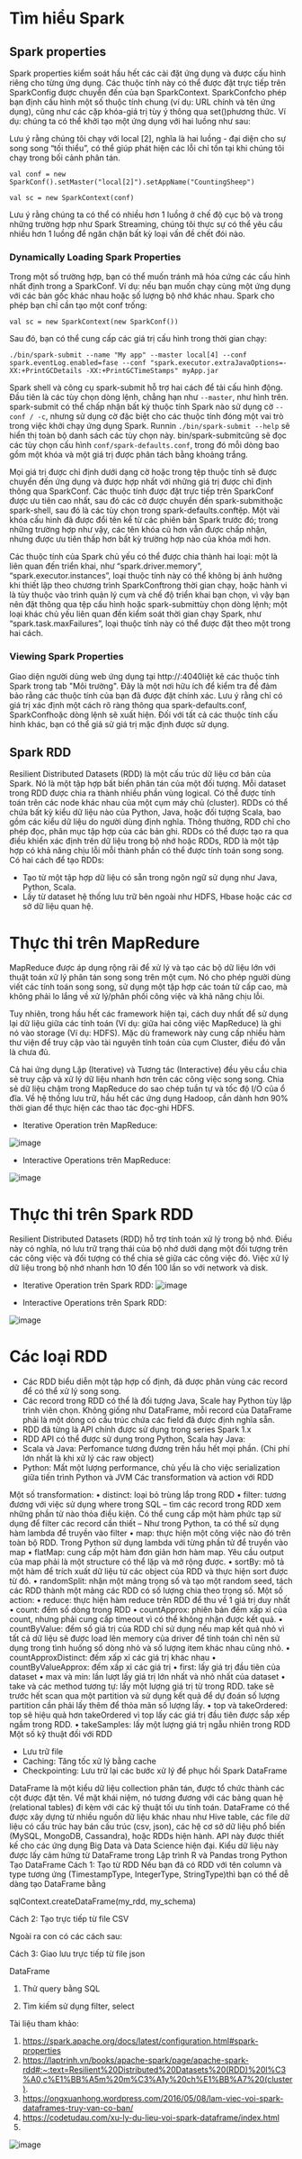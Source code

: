 # Tìm hiểu Spark

## Spark properties 
Spark properties kiểm soát hầu hết các cài đặt ứng dụng và được cấu hình riêng cho từng ứng dụng. Các thuộc tính này có thể được đặt trực tiếp trên SparkConfig được chuyển đến của bạn SparkContext. SparkConfcho phép bạn định cấu hình một số thuộc tính chung (ví dụ: URL chính và tên ứng dụng), cũng như các cặp khóa-giá trị tùy ý thông qua set()phương thức. Ví dụ: chúng ta có thể khởi tạo một ứng dụng với hai luồng như sau:

Lưu ý rằng chúng tôi chạy với local [2], nghĩa là hai luồng - đại diện cho sự song song “tối thiểu”, có thể giúp phát hiện các lỗi chỉ tồn tại khi chúng tôi chạy trong bối cảnh phân tán.

`val conf = new SparkConf().setMaster("local[2]").setAppName("CountingSheep")`

`val sc = new SparkContext(conf)`

Lưu ý rằng chúng ta có thể có nhiều hơn 1 luồng ở chế độ cục bộ và trong những trường hợp như Spark Streaming, chúng tôi thực sự có thể yêu cầu nhiều hơn 1 luồng để ngăn chặn bất kỳ loại vấn đề chết đói nào.

### Dynamically Loading Spark Properties

Trong một số trường hợp, bạn có thể muốn tránh mã hóa cứng các cấu hình nhất định trong a SparkConf. Ví dụ: nếu bạn muốn chạy cùng một ứng dụng với các bản gốc khác nhau hoặc số lượng bộ nhớ khác nhau. Spark cho phép bạn chỉ cần tạo một conf trống:

`val sc = new SparkContext(new SparkConf())`

Sau đó, bạn có thể cung cấp các giá trị cấu hình trong thời gian chạy:

`./bin/spark-submit --name "My app" --master local[4] --conf spark.eventLog.enabled=fase --conf "spark.executor.extraJavaOptions=-XX:+PrintGCDetails -XX:+PrintGCTimeStamps" myApp.jar`

Spark shell và công cụ spark-submit hỗ trợ hai cách để tải cấu hình động. Đầu tiên là các tùy chọn dòng lệnh, chẳng hạn như `--master`, như hình trên. spark-submit có thể chấp nhận bất kỳ thuộc tính Spark nào sử dụng cờ `--conf / -c`, nhưng sử dụng cờ đặc biệt cho các thuộc tính đóng một vai trò trong việc khởi chạy ứng dụng Spark. Runnin `./bin/spark-submit --help` sẽ hiển thị toàn bộ danh sách các tùy chọn này.
bin/spark-submitcũng sẽ đọc các tùy chọn cấu hình `conf/spark-defaults.conf`, trong đó mỗi dòng bao gồm một khóa và một giá trị được phân tách bằng khoảng trắng.

Mọi giá trị được chỉ định dưới dạng cờ hoặc trong tệp thuộc tính sẽ được chuyển đến ứng dụng và được hợp nhất với những giá trị được chỉ định thông qua SparkConf. Các thuộc tính được đặt trực tiếp trên SparkConf được ưu tiên cao nhất, sau đó các cờ được chuyển đến spark-submithoặc spark-shell, sau đó là các tùy chọn trong spark-defaults.conftệp. Một vài khóa cấu hình đã được đổi tên kể từ các phiên bản Spark trước đó; trong những trường hợp như vậy, các tên khóa cũ hơn vẫn được chấp nhận, nhưng được ưu tiên thấp hơn bất kỳ trường hợp nào của khóa mới hơn.

Các thuộc tính của Spark chủ yếu có thể được chia thành hai loại: một là liên quan đến triển khai, như “spark.driver.memory”, “spark.executor.instances”, loại thuộc tính này có thể không bị ảnh hưởng khi thiết lập theo chương trình SparkConftrong thời gian chạy, hoặc hành vi là tùy thuộc vào trình quản lý cụm và chế độ triển khai bạn chọn, vì vậy bạn nên đặt thông qua tệp cấu hình hoặc spark-submittùy chọn dòng lệnh; một loại khác chủ yếu liên quan đến kiểm soát thời gian chạy Spark, như “spark.task.maxFailures”, loại thuộc tính này có thể được đặt theo một trong hai cách.

### Viewing Spark Properties

Giao diện người dùng web ứng dụng tại http://<driver>:4040liệt kê các thuộc tính Spark trong tab "Môi trường". Đây là một nơi hữu ích để kiểm tra để đảm bảo rằng các thuộc tính của bạn đã được đặt chính xác. Lưu ý rằng chỉ có giá trị xác định một cách rõ ràng thông qua spark-defaults.conf, SparkConfhoặc dòng lệnh sẽ xuất hiện. Đối với tất cả các thuộc tính cấu hình khác, bạn có thể giả sử giá trị mặc định được sử dụng.
## Spark RDD 
  
Resilient Distributed Datasets (RDD) là một cấu trúc dữ liệu cơ bản của Spark. Nó là một tập hợp bất biến phân tán của một đối tượng. Mỗi dataset trong RDD được chia ra thành nhiều phần vùng logical. Có thể được tính toán trên các node khác nhau của một cụm máy chủ (cluster).
RDDs có thể chứa bất kỳ kiểu dữ liệu nào của Python, Java, hoặc đối tượng Scala, bao gồm các kiểu dữ liệu do người dùng định nghĩa. Thông thường, RDD chỉ cho phép đọc, phân mục tập hợp của các bản ghi. RDDs có thể được tạo ra qua điều khiển xác định trên dữ liệu trong bộ nhớ hoặc RDDs, RDD là một tập hợp có khả năng chịu lỗi mỗi thành phần có thể được tính toán song song.
Có hai cách để tạo RDDs:

*	Tạo từ một tập hợp dữ liệu có sẵn trong ngôn ngữ sử dụng như Java, Python, Scala.
*	Lấy từ dataset hệ thống lưu trữ bên ngoài như HDFS, Hbase hoặc các cơ sở dữ liệu quan hệ.

# Thực thi trên MapRedure

MapReduce được áp dụng rộng rãi để xử lý và tạo các bộ dữ liệu lớn với thuật toán xử lý phân tán song song trên một cụm. Nó cho phép người dùng viết các tính toán song song, sử dụng một tập hợp các toán tử cấp cao, mà không phải lo lắng về xử lý/phân phối công việc và khả năng chịu lỗi.

Tuy nhiên, trong hầu hết các framework hiện tại, cách duy nhất để sử dụng lại dữ liệu giữa các tính toán (Ví dụ: giữa hai công việc MapReduce) là ghi nó vào storage (Ví dụ: HDFS). Mặc dù framework này cung cấp nhiều hàm thư viện để truy cập vào tài nguyên tính toán của cụm Cluster, điều đó vẫn là chưa đủ.

Cả hai ứng dụng Lặp (Iterative) và Tương tác (Interactive) đều yêu cầu chia sẻ truy cập và xử lý dữ liệu nhanh hơn trên các công việc song song. Chia sẻ dữ liệu chậm trong MapReduce do sao chép tuần tự và tốc độ I/O của ổ đĩa. Về hệ thống lưu trữ, hầu hết các ứng dụng Hadoop, cần dành hơn 90% thời gian để thực hiện các thao tác đọc-ghi HDFS.

- Iterative Operation trên MapReduce:

 ![image](https://user-images.githubusercontent.com/70879168/109533175-852b2580-7aec-11eb-9a2c-428626b689b0.png)

- Interactive Operations trên MapReduce:

 ![image](https://user-images.githubusercontent.com/70879168/109533202-8d836080-7aec-11eb-8df6-2e223a7c68cc.png)
 
# Thực thi trên Spark RDD
Resilient Distributed Datasets (RDD) hỗ trợ tính toán xử lý trong bộ nhớ. Điều này có nghĩa, nó lưu trữ trạng thái của bộ nhớ dưới dạng một đối tượng trên các công việc và đối tượng có thể chia sẻ giữa các công việc đó. Việc xử lý dữ liệu trong bộ nhớ nhanh hơn 10 đến 100 lần so với network và disk.

- Iterative Operation trên Spark RDD:
  ![image](https://user-images.githubusercontent.com/70879168/109533299-a68c1180-7aec-11eb-9d48-551c5dbd1400.png)

- Interactive Operations trên Spark RDD:

 ![image](https://user-images.githubusercontent.com/70879168/109533421-c9b6c100-7aec-11eb-94b7-30c621fe85b8.png)

 
# Các loại RDD
 
*	Các RDD biểu diễn một tập hợp cố định, đã được phân vùng các record để có thể xử lý song song.
*	Các record trong RDD có thể là đối tượng Java, Scale hay Python tùy lập trình viên chọn. Không giống như DataFrame, mỗi record của DataFrame phải là một dòng có cấu trúc chứa các field đã được định nghĩa sẵn.
*	RDD đã từng là API chính được sử dụng trong series Spark 1.x
*	RDD API có thể được sử dụng trong Python, Scala hay Java:
  *	Scala và Java: Perfomance tương đương trên hầu hết mọi phần. (Chi phí lớn nhất là khi xử lý các raw object)
  *	Python: Mất một lượng performance, chủ yếu là cho việc serialization giữa tiến trình Python và JVM
Các transformation và action với RDD
 
Một số transformation:
•	distinct: loại bỏ trùng lắp trong RDD
•	filter: tương đương với việc sử dụng where trong SQL – tìm các record trong RDD xem những phần tử nào thỏa điều kiện. Có thể cung cấp một hàm phức tạp sử dụng để filter các record cần thiết – Như trong Python, ta có thể sử dụng hàm lambda để truyền vào filter
•	map: thực hiện một công việc nào đó trên toàn bộ RDD. Trong Python sử dụng lambda với từng phần tử để truyền vào map
•	flatMap: cung cấp một hàm đơn giản hơn hàm map. Yêu cầu output của map phải là một structure có thể lặp và mở rộng được.
•	sortBy: mô tả một hàm để trích xuất dữ liệu từ các object của RDD và thực hiện sort được từ đó.
•	randomSplit: nhận một mảng trọng số và tạo một random seed, tách các RDD thành một mảng các RDD có số lượng chia theo trọng số.
Một số action:
•	reduce: thực hiện hàm reduce trên RDD để thu về 1 giá trị duy nhất
•	count: đếm số dòng trong RDD
•	countApprox: phiên bản đếm xấp xỉ của count, nhưng phải cung cấp timeout vì có thể không nhận được kết quả.
•	countByValue: đếm số giá trị của RDD
chỉ sử dụng nếu map kết quả nhỏ vì tất cả dữ liệu sẽ được load lên memory của driver để tính toán
chỉ nên sử dụng trong tình huống số dòng nhỏ và số lượng item khác nhau cũng nhỏ.
•	countApproxDistinct: đếm xấp xỉ các giá trị khác nhau
•	countByValueApprox: đếm xấp xỉ các giá trị
•	first: lấy giá trị đầu tiên của dataset
•	max và min: lần lượt lấy giá trị lớn nhất và nhỏ nhất của dataset
•	take và các method tương tự: lấy một lượng giá trị từ trong RDD. take sẽ trước hết scan qua một partition và sử dụng kết quả để dự đoán số lượng partition cần phải lấy thêm để thỏa mãn số lượng lấy.
•	top và takeOrdered: top sẽ hiệu quả hơn takeOrdered vì top lấy các giá trị đầu tiên được sắp xếp ngầm trong RDD.
•	takeSamples: lấy một lượng giá trị ngẫu nhiên trong RDD
Một số kỹ thuật đối với RDD
- Lưu trữ file
- Caching: Tăng tốc xử lý bằng cache
- Checkpointing: Lưu trữ lại các bước xử lý để phục hồi
Spark DataFrame 

 


DataFrame là một kiểu dữ liệu collection phân tán, được tổ chức thành các cột được đặt tên. Về mặt khái niệm, nó tương đương với các bảng quan hệ (relational tables) đi kèm với các kỹ thuật tối ưu tính toán.
DataFrame có thể được xây dựng từ nhiều nguồn dữ liệu khác nhau như Hive table, các file dữ liệu có cấu trúc hay bán cấu trúc (csv, json), các hệ cơ sở dữ liệu phổ biến (MySQL, MongoDB, Cassandra), hoặc RDDs hiện hành. API này được thiết kế cho các ứng dụng Big Data và Data Science hiện đại. Kiểu dữ liệu này được lấy cảm hứng từ DataFrame trong Lập trình R và Pandas trong Python
Tạo DataFrame
Cách 1: Tạo từ RDD
Nếu bạn đã có RDD với tên column và type tương ứng (TimestampType, IntegerType, StringType)thì bạn có thể dễ dàng tạo DataFrame bằng 

sqlContext.createDataFrame(my_rdd, my_schema)
 
 
Cách 2: Tạo trực tiếp từ file CSV
 
Ngoài ra con có các cách sau:

  

Cách 3: Giao lưu trực tiếp từ file json
  


DataFrame
1. Thử query bằng SQL
  
2. Tìm kiếm sử dụng filter, select
  







Tài liệu tham khảo:
1.	https://spark.apache.org/docs/latest/configuration.html#spark-properties
2.	https://laptrinh.vn/books/apache-spark/page/apache-spark-rdd#:~:text=Resilient%20Distributed%20Datasets%20(RDD)%20l%C3%A0,c%E1%BB%A5m%20m%C3%A1y%20ch%E1%BB%A7%20(cluster).
3.	https://ongxuanhong.wordpress.com/2016/05/08/lam-viec-voi-spark-dataframes-truy-van-co-ban/
4.	https://codetudau.com/xu-ly-du-lieu-voi-spark-dataframe/index.html
5.	

![image](https://user-images.githubusercontent.com/70879168/109528240-0ed7f480-7ae7-11eb-8500-b3327497f6bd.png)
